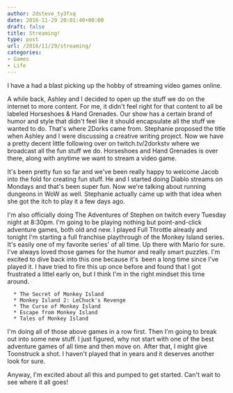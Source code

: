 ```yaml
---
author: 2dsteve_ty3fxq
date: 2016-11-29 20:01:40+00:00
draft: false
title: Streaming!
type: post
url: /2016/11/29/streaming/
categories:
- Games
- Life
---
```


I have a had a blast picking up the hobby of streaming video games online.

A while back, Ashley and I decided to open up the stuff we do on the internet to more content. For me, it didn't feel right for that content to all be labeled Horseshoes & Hand Grenades. Our show has a certain brand of humor and style that didn't feel like it should encapsulate all the stuff we wanted to do. That's where 2Dorks came from. Stephanie proposed the title when Ashley and I were discussing a creative writing project. Now we have a pretty decent little following over on twitch.tv/2dorkstv where we broadcast all the fun stuff we do. Horseshoes and Hand Grenades is over there, along with anytime we want to stream a video game.

It's been pretty fun so far and we've been really happy to welcome Jacob into the fold for creating fun stuff. He and I started doing Diablo streams on Mondays and that's been super fun. Now we're talking about running dungeons in WoW as well. Stephanie actually came up with that idea when she got the itch to play it a few days ago.

I'm also officially doing The Adventures of Stephen on twitch every Tuesday night at 8:30pm. I'm going to be playing nothing but point-and-click adventure games, both old and new. I played Full Throttle already and tonight I'm starting a full franchise playthrough of the Monkey Island series. It's easily one of my favorite series' of all time. Up there with Mario for sure. I've always loved those games for the humor and really smart puzzles. I'm excited to dive back into this one because it's  been a long time since I've played it. I have tried to fire this up once before and found that I got frustrated a littel early on, but I think I'm in the right mindset this time around.



 	  * The Secret of Monkey Island
 	  * Monkey Island 2: LeChuck's Revenge
 	  * The Curse of Monkey Island
 	  * Escape from Monkey Island
 	  * Tales of Monkey Island

I'm doing all of those above games in a row first. Then I'm going to break out into some new stuff. I just figured, why not start with one of the best adventure games of all time and then move on. After that, I might give Toonstruck a shot. I haven't played that in years and it deserves another look for sure.

Anyway, I'm excited about all this and pumped to get started. Can't wait to see where it all goes!
